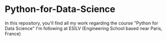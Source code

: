 # Python-for-Data-Science
In this repository, you'll find all my work regarding the course "Python for Data Science" I'm following at ESILV (Engineering School based near Paris, France)
